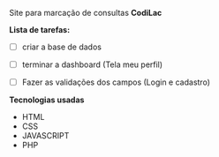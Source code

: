 Site para marcação de consultas **CodiLac**

**Lista de tarefas:**

- [ ] criar a base de dados
- [ ] terminar a dashboard (Tela meu perfil)
- [ ] Fazer as validações dos campos (Login e cadastro)


**Tecnologias usadas**
- HTML
- CSS
- JAVASCRIPT
- PHP

